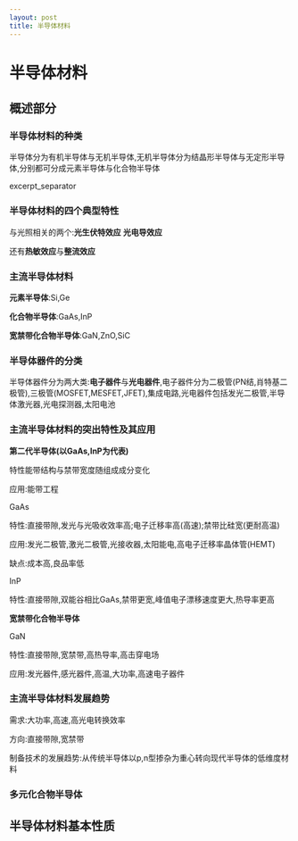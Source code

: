 ```yaml
---
layout: post
title: 半导体材料
---
```

# 半导体材料

## 概述部分

### 半导体材料的种类

半导体分为有机半导体与无机半导体,无机半导体分为结晶形半导体与无定形半导体,分别都可分成元素半导体与化合物半导体

excerpt_separator

### 半导体材料的四个典型特性

与光照相关的两个:**光生伏特效应** **光电导效应**

还有**热敏效应**与**整流效应**

### 主流半导体材料

**元素半导体**:Si,Ge

**化合物半导体**:GaAs,InP

**宽禁带化合物半导体**:GaN,ZnO,SiC

### 半导体器件的分类

半导体器件分为两大类:**电子器件**与**光电器件**,电子器件分为二极管(PN结,肖特基二极管),三极管(MOSFET,MESFET,JFET),集成电路,光电器件包括发光二极管,半导体激光器,光电探测器,太阳电池

### 主流半导体材料的突出特性及其应用

**第二代半导体(以GaAs,InP为代表)**

特性能带结构与禁带宽度随组成成分变化

应用:能带工程

GaAs

特性:直接带隙,发光与光吸收效率高;电子迁移率高(高速);禁带比硅宽(更耐高温)

应用:发光二极管,激光二极管,光接收器,太阳能电,高电子迁移率晶体管(HEMT)

缺点:成本高,良品率低              

InP

特性:直接带隙,双能谷相比GaAs,禁带更宽,峰值电子漂移速度更大,热导率更高

**宽禁带化合物半导体**

GaN

特性:直接带隙,宽禁带,高热导率,高击穿电场

应用:发光器件,感光器件,高温,大功率,高速电子器件 

### 主流半导体材料发展趋势

需求:大功率,高速,高光电转换效率

方向:直接带隙,宽禁带

制备技术的发展趋势:从传统半导体以p,n型掺杂为重心转向现代半导体的低维度材料

### 多元化合物半导体

## 半导体材料基本性质

